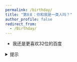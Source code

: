 ```yaml
---
permalink: /birthday/
title: "第8关：你和我是一类人吗？"
author_profile: false
redirect_from: 
  - /Birthday/
---
```


- 我还是更喜欢32位的百度
  
<details>
  <summary>提示</summary>
  <p>这一关的提示是：你需要一点技术，也许你可以百度</p>
</details>